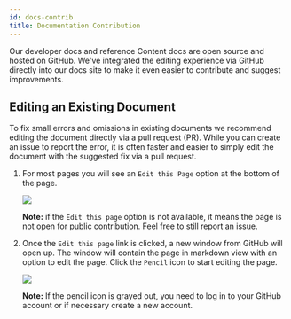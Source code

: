 ```yaml
---
id: docs-contrib
title: Documentation Contribution
---
```


Our developer docs and reference Content docs are open source and hosted on GitHub. We've integrated the editing experience via GitHub directly into our docs site to make it even easier to contribute and suggest improvements.

## Editing an Existing Document
To fix small errors and omissions in existing documents we recommend editing the document directly via a pull request (PR). While you can create an issue to report the error, it is often faster and easier to simply edit the document with the suggested fix via a pull request.

1. For most pages you will see an `Edit this Page` option at the bottom of the page.

    ![](2021-03-01-13-47-29.png)

    **Note:** if the `Edit this page` option is not available, it means the page is not open for public contribution. Feel free to still report an issue.

2. Once the `Edit this page` link is clicked, a new window from GitHub will open up. The window will contain the page in markdown view with an option to edit the page. Click the `Pencil` icon to start editing the page. 

    ![](2021-03-01-14-02-30.png)
   
   **Note:** If the pencil icon is grayed out, you need to log in to your GitHub account or if necessary create a new account.

